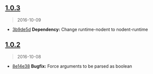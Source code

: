 <a name="1.0.3"></a>
## [1.0.3](https://github.com/simondegraeve/terbit/compare/v1.0.2...v1.0.3)
> 2016-10-09

* [3b9de5d](https://github.com/simondegraeve/terbit/commit/3b9de5d) **Dependency:** Change runtime-nodent to nodent-runtime

<a name="1.0.2"></a>
## [1.0.2](https://github.com/simondegraeve/terbit/compare/v1.0.1...v1.0.2)
> 2016-10-08

* [8e14e38](https://github.com/simondegraeve/terbit/commit/8e14e38) **Bugfix:** Force arguments to be parsed as boolean

